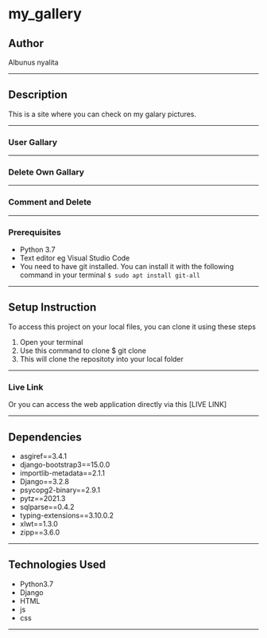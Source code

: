# my_gallery
## Author
Albunus nyalita
*****
## Description
This is a site where you can check on my galary pictures. 
*****
### User Gallary

*****
### Delete Own Gallary

*****
### Comment and Delete

*****
### Prerequisites
* Python 3.7
* Text editor eg Visual Studio Code
* You need to have git installed. You can install it with the following command in your terminal
`$ sudo apt install git-all`
*****
## Setup Instruction
To access this project on your local files, you can clone it using these steps
1. Open your terminal
1. Use this command to clone $ git clone 
1. This will clone the repositoty into your local folder
*****
### Live Link
Or you can access the web application directly via this [LIVE LINK]
******
## Dependencies
* asgiref==3.4.1
* django-bootstrap3==15.0.0
* importlib-metadata==2.1.1
* Django==3.2.8
* psycopg2-binary==2.9.1
* pytz==2021.3
* sqlparse==0.4.2
* typing-extensions==3.10.0.2
* xlwt==1.3.0
* zipp==3.6.0
*****
## Technologies Used
* Python3.7
* Django
* HTML
* js
* css
*****
